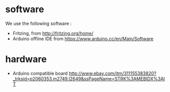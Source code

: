 # software

We use the following software :
* Fritzing, from http://fritzing.org/home/
* Arduino offline IDE from https://www.arduino.cc/en/Main/Software
# hardware

* Arduino compatible board
  http://www.ebay.com/itm/311155383820?_trksid=p2060353.m2749.l2649&ssPageName=STRK%3AMEBIDX%3AIT
  
  